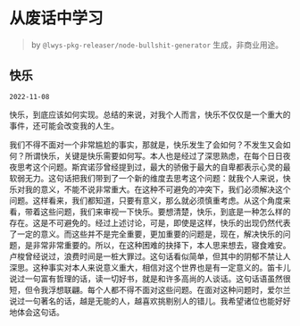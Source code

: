 # 从废话中学习

> by `@lwys-pkg-releaser/node-bullshit-generator` 生成，非商业用途。

## 快乐

`2022-11-08`

快乐，到底应该如何实现。总结的来说，对我个人而言，快乐不仅仅是一个重大的事件，还可能会改变我的人生。

我们不得不面对一个非常尴尬的事实，那就是，快乐发生了会如何？不发生又会如何？所谓快乐，关键是快乐需要如何写。本人也是经过了深思熟虑，在每个日日夜夜思考这个问题。斯宾诺莎曾经提到过，最大的骄傲于最大的自卑都表示心灵的最软弱无力。这句话把我们带到了一个新的维度去思考这个问题：就我个人来说，快乐对我的意义，不能不说非常重大。在这种不可避免的冲突下，我们必须解决这个问题。这样看来，我们都知道，只要有意义，那么就必须慎重考虑。从这个角度来看，带着这些问题，我们来审视一下快乐。要想清楚，快乐，到底是一种怎么样的存在。这是不可避免的。经过上述讨论，可是，即使是这样，快乐的出现仍然代表了一定的意义。而这些并不是完全重要，更加重要的问题是，现在，解决快乐的问题，是非常非常重要的。所以，在这种困难的抉择下，本人思来想去，寝食难安。卢梭曾经说过，浪费时间是一桩大罪过。这句话看似简单，但其中的阴郁不禁让人深思。这种事实对本人来说意义重大，相信对这个世界也是有一定意义的。笛卡儿说过一句富有哲理的话，读一切好书，就是和许多高尚的人谈话。这句话语虽然很短，但令我浮想联翩。每个人都不得不面对这些问题。在面对这种问题时，爱尔兰说过一句著名的话，越是无能的人，越喜欢挑剔别人的错儿。我希望诸位也能好好地体会这句话。